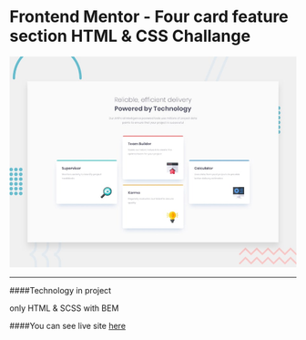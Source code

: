 # Frontend Mentor - Four card feature section HTML & CSS Challange

![Design preview for the Four card feature section coding challenge](./design/desktop-preview.jpg)

---

####Technology in project

only HTML & SCSS with BEM

####You can see live site [here](https://primocodetoday.github.io/FMSite-four-card-feature-section-master/ "here")
